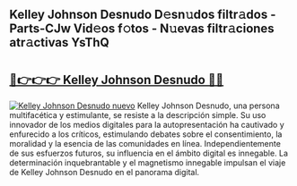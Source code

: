 ## Kelley Johnson Desnudo D𝚎sn𝚞dos filtr𝚊dos - Parts-CJw Vid𝚎os f𝚘tos - N𝚞evas filtr𝚊ciones atr𝚊ctivas YsThQ

# <h2><a href="http://mb2ecxx.tromn.icu/?c=Kelley+Johnson+Desnudo">🔗👉👉👉 Kelley Johnson Desnudo 🔗🔗</a></h2>

[![Kelley Johnson Desnudo nuevo](https://i.imgur.com/pEAQMta.gif)](http://mb2ecxx.tromn.icu/?c=Kelley+Johnson+Desnudo)
Kelley Johnson Desnudo, una persona multifacética y estimulante, se resiste a la descripción simple. Su uso innovador de los medios digitales para la autopresentación ha cautivado y enfurecido a los críticos, estimulando debates sobre el consentimiento, la moralidad y la esencia de las comunidades en línea. Independientemente de sus esfuerzos futuros, su influencia en el ámbito digital es innegable. La determinación inquebrantable y el magnetismo innegable impulsan el viaje de Kelley Johnson Desnudo en el panorama digital.
